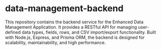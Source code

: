 # data-management-backend
This repository contains the backend service for the Enhanced Data Management Application. It provides a RESTful API for managing user-defined data types, fields, rows, and CSV import/export functionality. Built with Node.js, Express, and Prisma ORM, the backend is designed for scalability, maintainability, and high performance.
